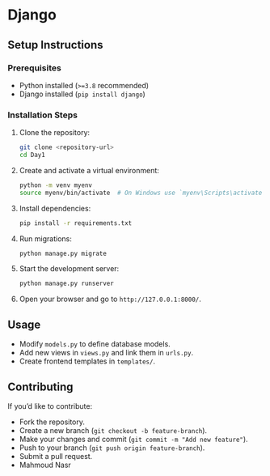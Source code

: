 # Django 

## Setup Instructions

### Prerequisites
- Python installed (`>=3.8` recommended)
- Django installed (`pip install django`)

### Installation Steps
1. Clone the repository:
   ```sh
   git clone <repository-url>
   cd Day1
   ```
2. Create and activate a virtual environment:
   ```sh
   python -m venv myenv
   source myenv/bin/activate  # On Windows use `myenv\Scripts\activate`
   ```
3. Install dependencies:
   ```sh
   pip install -r requirements.txt
   ```
4. Run migrations:
   ```sh
   python manage.py migrate
   ```
5. Start the development server:
   ```sh
   python manage.py runserver
   ```
6. Open your browser and go to `http://127.0.0.1:8000/`.

## Usage
- Modify `models.py` to define database models.
- Add new views in `views.py` and link them in `urls.py`.
- Create frontend templates in `templates/`.

## Contributing
If you’d like to contribute:
- Fork the repository.
- Create a new branch (`git checkout -b feature-branch`).
- Make your changes and commit (`git commit -m "Add new feature"`).
- Push to your branch (`git push origin feature-branch`).
- Submit a pull request.
- Mahmoud Nasr